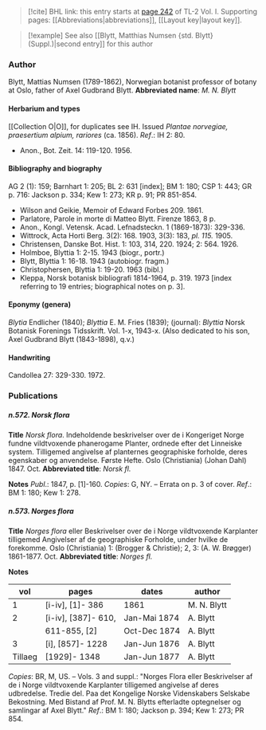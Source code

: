 > [!cite] BHL link: this entry starts at [page 242](https://www.biodiversitylibrary.org/page/33120373) of TL-2 Vol. I.
> Supporting pages: [[Abbreviations|abbreviations]], [[Layout key|layout key]].

> [!example] See also [[Blytt, Matthias Numsen {std. Blytt} (Suppl.)|second entry]] for this author

### Author

Blytt, Mattias Numsen (1789-1862), Norwegian botanist professor of botany at Oslo, father of Axel Gudbrand Blytt. 
**Abbreviated name**: *M. N. Blytt*

#### Herbarium and types

[[Collection O|O]], for duplicates see IH. Issued *Plantae norvegiae, praesertium alpium, rariores* (ca. 1856).
*Ref*.: IH 2: 80.
- Anon., Bot. Zeit. 14: 119-120. 1956.

#### Bibliography and biography

AG 2 (1): 159; Barnhart 1: 205; BL 2: 631 \[index\]; BM 1: 180; CSP 1: 443; GR p. 716: Jackson p. 334; Kew 1: 273; KR p. 91; PR 851-854.
- Wilson and Geikie, Memoir of Edward Forbes 209. 1861.
- Parlatore, Parole in morte di Matteo Blytt. Firenze 1863, 8 p.
- Anon., Kongl. Vetensk. Acad. Lefnadsteckn. 1 (1869-1873): 329-336.
- Wittrock, Acta Horti Berg. 3(2): 168. 1903, 3(3): 183, *pl. 115.* 1905.
- Christensen, Danske Bot. Hist. 1: 103, 314, 220. 1924; 2: 564. 1926.
- Holmboe, Blyttia 1: 2-15. 1943 (biogr., portr.)
- Blytt, Blyttia 1: 16-18. 1943 (autobiogr. fragm.)
- Christophersen, Blyttia 1: 19-20. 1963 (bibl.)
- Kleppa, Norsk botanisk bibliografi 1814-1964, p. 319. 1973 \[index referring to 19 entries; biographical notes on p. 3\].

#### Eponymy (genera)

*Blytia* Endlicher (1840); *Blyttia* E. M. Fries (1839); (journal): *Blyttia* Norsk Botanisk Forenings Tidsskrift. Vol. 1-x, 1943-x. (Also dedicated to his son, Axel Gudbrand Blytt (1843-1898), q.v.)

#### Handwriting

Candollea 27: 329-330. 1972.

### Publications

##### n.572. Norsk flora

**Title**
*Norsk flora*. Indeholdende beskrivelser over de i Kongeriget Norge fundne vildtvoxende phanerogame Planter, ordnede efter det Linneiske system. Tilligemed angivelse af planternes geographiske forholde, deres egenskaber og anvendelse. Første Hefte. Oslo (Christiania) (Johan Dahl) 1847. Oct.
**Abbreviated title**: *Norsk fl.*

**Notes**
*Publ*.: 1847, p. \[1\]-160. *Copies*: G, NY. – Errata on p. 3 of cover.
*Ref*.: BM 1: 180; Kew 1: 278.

##### n.573. Norges flora

**Title**
*Norges flora* eller Beskrivelser over de i Norge vildtvoxende Karplanter tilligemed Angivelser af de geographiske Forholde, under hvilke de forekomme. Oslo (Christiania) 1: (Brogger & Christie); 2, 3: (A. W. Brøgger) 1861-1877. Oct.
**Abbreviated title**: *Norges fl.*

**Notes**

|vol	|pages	|dates	|author|
|---	|---	|---	|---	|
|1	|\[i-iv\], \[1\]- 386	|1861	|M. N. Blytt|
|2	|\[i-iv\], \[387\]- 610,	|Jan-Mai 1874	|A. Blytt|
|	|611-855, \[2\]	|Oct-Dec 1874	|A. Blytt|
|3	|\[i\], \[857\]- 1228	|Jan-Jun 1876	|A. Blytt|
|Tillaeg	|\[1929\]- 1348	|Jan-Jun 1877	|A. Blytt|

*Copies*: BR, M, US. – Vols. 3 and suppl.: "Norges Flora eller Beskrivelser af de i Norge vildtvoxende Karplanter tilligemed angivelse af deres udbredelse. Tredie del. Paa det Kongelige Norske Videnskabers Selskabe Bekostning. Med Bistand af Prof. M. N.
Blytts efterladte optegnelser og samlingar af Axel Blytt."
*Ref*.: BM 1: 180; Jackson p. 394; Kew 1: 273; PR 854.

